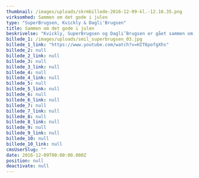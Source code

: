 ```yaml
---
thumbnail: /images/uploads/skrmbillede-2016-12-09-kl.-12.16.35.png
virksomhed: Sammen om det gode i julen
type: "SuperBrugsen, Kvickly & Dagli'Brugsen"
title: Sammen om det gode i julen
beskrivelse: "Kvickly, SuperBrugsen og Dagli’Brugsen er gået sammen om det gode i julen. Det har udmøntet sig i hjertevarm kampagne på tværs af digitale medier, som opfordrer folk til at være gode ved hinanden og nominere en god gerning. Samtidig har vi med en række ignitions på toppen af kampagnen, sat os for at minde danskerne om det gode i julen.\n\nSe hvordan vi med den første ignition fik skruet op for smilet i en travl juletid. \n\n    "
billede_1: /images/uploads/smil_superbrugsen_03.jpg
billede_1_link: "https://www.youtube.com/watch?v=HIT6pofgXhs"
billede_2: null
billede_2_link: null
billede_3: null
billede_3_link: null
billede_4: null
billede_4_link: null
billede_5: null
billede_5_link: null
billede_6: null
billede_6_link: null
billede_7: null
billede_7_link: null
billede_8: null
billede_8_link: null
billede_9: null
billede_9_link: null
billede_10: null
billede_10_link: null
cmsUserSlug: ""
date: 2016-12-09T00:00:00.000Z
position: null
deactivate: null
---
```


